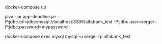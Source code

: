 docker-compose up

java -jar app-deadline.jar -P:jdbc.url=jdbc:mysql://localhost:3306/alfabank_test -P:jdbc.user=sergei -P:jdbc.password=mypassword

docker-compose exec mysql mysql -u sergei -p alfabank_test